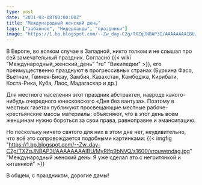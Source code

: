 ```yaml
---
type: post
date: "2011-03-08T00:00:00Z"
title: "Международный женский день"
tags: ["забавное", "Нидерланды", "праздники"]
image: "https://1.bp.blogspot.com/--Zw_day-C2g/TXZqJNBAP3I/AAAAAAAAIBU/MyRlfp9bNVQ/s1600/vrouwendag.jpg"
---
```


В Европе, во всяком случае в Западной, никто толком и не слышал про сей замечательный праздник. Согласно {{< wiki "Международный_женский_день" "ru" "Википедии" >}}, его преимущественно празднуют в прогрессивных странах (Буркина Фасо, Вьетнам, Гвинея-Бисау, Замбия, Казахстан, Камбоджа, Кирибати, Коста-Рика, Куба, Лаос, Мадагаскар и др.)

<!--more-->

Для местного населения этот праздник абстрактен, навроде какого-нибудь очередного юнесковского «Дня без вантуза». Поэтому в местных газетах публикуют просвещающие местные рабоче-крестьянские массы материалы: объясняют, что в этот день всем женщинам нужно бороться за свои права, равноправие и эмансипацию.

Но поскольку ничего святого для них в этом дне нет, неудивительно, что всё это сопровождается подобными картинками:
{{< imgfig "https://1.bp.blogspot.com/--Zw_day-C2g/TXZqJNBAP3I/AAAAAAAAIBU/MyRlfp9bNVQ/s1600/vrouwendag.jpg" "Международный женский день: Я уже сделал это с негритянкой и китаянкой" >}}

В общем, с праздником, дорогие дамы!
